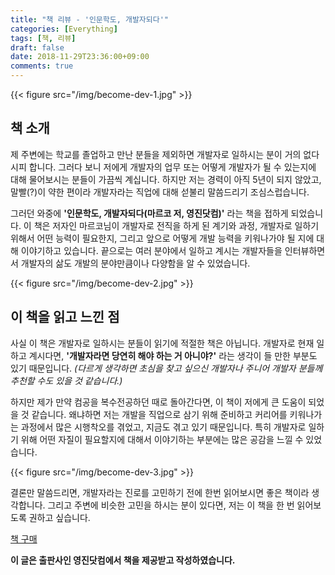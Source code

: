 ```yaml
---
title: "책 리뷰 - '인문학도, 개발자되다'"
categories: [Everything]
tags: [책, 리뷰]
draft: false
date: 2018-11-29T23:36:00+09:00
comments: true
---
```


{{< figure src="/img/become-dev-1.jpg" >}}

## 책 소개

제 주변에는 학교를 졸업하고 만난 분들을 제외하면 개발자로 일하시는 분이 거의 없다시피 합니다. 그러다 보니 저에게 개발자의 업무 또는 어떻게 개발자가 될 수 있는지에 대해 물어보시는 분들이 가끔씩 계십니다. 하지만 저는 경력이 아직 5년이 되지 않았고, 말빨(?)이 약한 편이라 개발자라는 직업에 대해 섣불리 말씀드리기 조심스럽습니다.

그러던 와중에 **'인문학도, 개발자되다(마르코 저, 영진닷컴)'** 라는 책을 접하게 되었습니다. 이 책은 저자인 마르코님이 개발자로 전직을 하게 된 계기와 과정, 개발자로 일하기 위해서 어떤 능력이 필요한지, 그리고 앞으로 어떻게 개발 능력을 키워나가야 될 지에 대해 이야기하고 있습니다. 끝으로는 여러 분야에서 일하고 계시는 개발자들을 인터뷰하면서 개발자의 삶도 개발의 분야만큼이나 다양함을 알 수 있었습니다.

{{< figure src="/img/become-dev-2.jpg" >}}

## 이 책을 읽고 느낀 점

사실 이 책은 개발자로 일하시는 분들이 읽기에 적절한 책은 아닙니다. 개발자로 현재 일하고 계시다면, **'개발자라면 당연히 해야 하는 거 아니야?'** 라는 생각이 들 만한 부분도 있기 때문입니다. *(다르게 생각하면 초심을 찾고 싶으신 개발자나 주니어 개발자 분들께 추천할 수도 있을 것 같습니다.)*

하지만 제가 만약 컴공을 복수전공하던 때로 돌아간다면, 이 책이 저에게 큰 도움이 되었을 것 같습니다. 왜냐하면 저는 개발을 직업으로 삼기 위해 준비하고 커리어를 키워나가는 과정에서 많은 시행착오를 겪었고, 지금도 겪고 있기 때문입니다. 특히 개발자로 일하기 위해 어떤 자질이 필요할지에 대해서 이야기하는 부분에는 많은 공감을 느낄 수 있었습니다.

{{< figure src="/img/become-dev-3.jpg" >}}

결론만 말씀드리면, 개발자라는 진로를 고민하기 전에 한번 읽어보시면 좋은 책이라 생각합니다. 그리고 주변에 비슷한 고민을 하시는 분이 있다면, 저는 이 책을 한 번 읽어보도록 권하고 싶습니다.

[책 구매](http://www.yes24.com/24/Goods/67015072)

**이 글은 출판사인 영진닷컴에서 책을 제공받고 작성하였습니다.**
